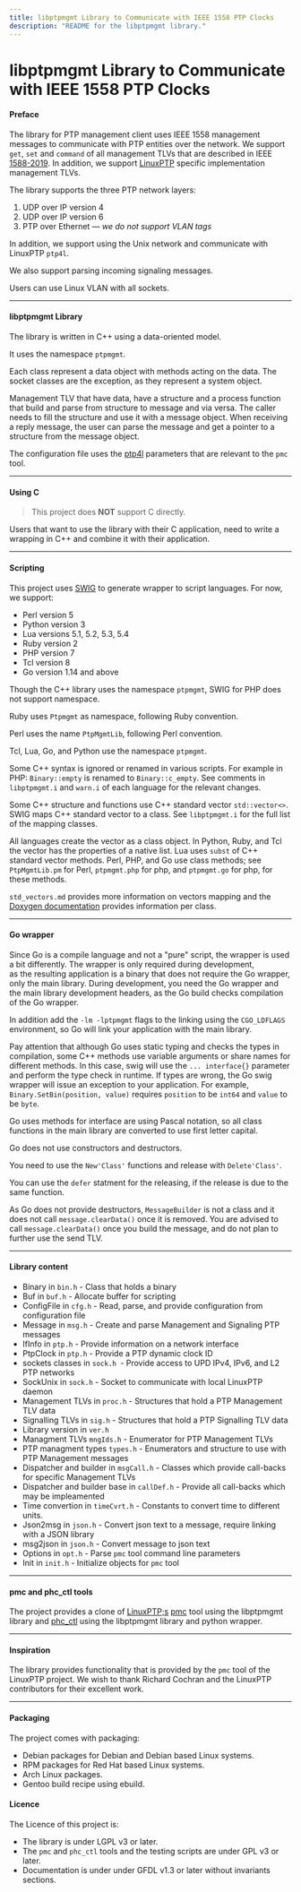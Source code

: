 ```yaml
---
title: libptpmgmt Library to Communicate with IEEE 1558 PTP Clocks
description: "README for the libptpmgmt library."
---
```


# libptpmgmt Library to Communicate with IEEE 1558 PTP Clocks

#### Preface

The library for PTP management client uses IEEE 1558 management messages to communicate with PTP entities over the network.  We support `get`, `set` and `command` of all management TLVs that are described in IEEE [1588-2019](https://standards.ieee.org/ieee/1588/6825/).  In addition, we support [LinuxPTP](https://linuxptp.nwtime.org) specific implementation management TLVs.  

The library supports the three PTP network layers:

 1. UDP over IP version 4
 1. UDP over IP version 6
 1. PTP over Ethernet &mdash; *we do not support VLAN tags*

In addition, we support using the Unix network and communicate with LinuxPTP `ptp4l`.

We also support parsing incoming signaling messages.

Users can use Linux VLAN with all sockets.

***

#### libptpmgmt Library

The library is written in C++ using a data-oriented model.  

It uses the namespace `ptpmgmt`.  

Each class represent a data object with methods acting on the data.  The socket classes are the exception, as they represent a system object.  

Management TLV that have data, have a structure and a process function that build and parse from structure to message and via versa.  The caller needs to fill the structure and use it with a message object.  When receiving a reply message, the user can parse the message and get a pointer to a structure from the message object.

The configuration file uses the [ptp4l](https://linuxptp.nwtime.org/documentation/ptp4l/) parameters that are relevant to the `pmc` tool.

***

#### Using C

> This project does **NOT** support C directly.  

Users that want to use the library with their C application, need to write a wrapping in C++ and combine it with their application.

***

#### Scripting

This project uses [SWIG](https://www.swig.org/) to generate wrapper to script languages.  For now, we support:

  * Perl version 5
  * Python version 3
  * Lua versions 5.1, 5.2, 5.3, 5.4
  * Ruby version 2
  * PHP version 7
  * Tcl version 8
  * Go version 1.14 and above

Though the C++ library uses the namespace `ptpmgmt`, SWIG for PHP does not support namespace.  

Ruby uses `Ptpmgmt` as namespace, following Ruby convention.  

Perl uses the name `PtpMgmtLib`, following Perl convention.  

Tcl, Lua, Go, and Python use the namespace `ptpmgmt`.

Some C++ syntax is ignored or renamed in various scripts. For example in PHP: `Binary::empty` is renamed to `Binary::c_empty`. See comments in `libptpmgmt.i` and `warn.i` of each language for the relevant changes.

Some C++ structure and functions use C++ standard vector `std::vector<>`. SWIG maps C++ standard vector to a class.  See `libptpmgmt.i` for the full list of the mapping classes.  

All languages create the vector as a class object. In Python, Ruby, and Tcl the vector has the properties of a native list.  Lua uses `subst` of C++ standard vector methods.  Perl, PHP, and Go use class methods; see `PtpMgmtLib.pm` for Perl, `ptpmgmt.php` for php, and `ptpmgmt.go` for php, for these methods.

`std_vectors.md` provides more information on vectors mapping and the [Doxygen documentation](https://erezgeva.github.io/libptpmgmt/) provides information per class.

***

#### Go wrapper

Since Go is a compile language and not a "pure" script, the wrapper is used a bit differently. The wrapper is only required during development,  
 as the resulting application is a binary that does not require the Go wrapper, only the main library.  During development, you need the Go wrapper and the main library development headers, as the Go build checks compilation of the Go wrapper.  

In addition add the `-lm -lptpmgmt` flags to the linking using the `CGO_LDFLAGS` environment, so Go will link your application with the main library.  

Pay attention that although Go uses static typing and checks the types in compilation, some C++ methods use variable arguments or share names for different methods. In this case, swig will use the `... interface{}` parameter and perform the type check in runtime. If types are wrong, the Go swig wrapper will issue an exception to your application.  For example, `Binary.SetBin(position, value)` requires `position` to be `int64` and `value` to be `byte`.

Go uses methods for interface are using Pascal notation, so all class functions in the main library are converted to use first letter capital.  

Go does not use constructors and destructors.  

You need to use the `New'Class'` functions and release with `Delete'Class'`.  

You can use the `defer` statment for the releasing, if the release is due to the same function.  

As Go does not provide destructors, `MessageBuilder` is not a class and it does not call `message.clearData()` once it is removed. You are advised to call `message.clearData()` once you build the message, and do not plan to further use the send TLV.

***

#### Library content

  * Binary in `bin.h` - Class that holds a binary
  * Buf in `buf.h` - Allocate buffer for scripting
  * ConfigFile in `cfg.h` - Read, parse, and provide configuration from configuration file
  * Message in `msg.h` - Create and parse Management and Signaling PTP messages
  * IfInfo in `ptp.h` - Provide information on a network interface
  * PtpClock in `ptp.h` - Provide a PTP dynamic clock ID
  * sockets classes in `sock.h `- Provide access to UPD IPv4, IPv6, and L2 PTP networks
  * SockUnix in `sock.h` - Socket to communicate with local LinuxPTP daemon
  * Management TLVs in `proc.h` - Structures that hold a PTP Management TLV data
  * Signalling TLVs in `sig.h` - Structures that hold a PTP Signalling TLV data
  * Library version in `ver.h`
  * Managment TLVs `mngIds.h` - Enumerator for PTP Management TLVs
  * PTP managment types `types.h` - Enumerators and structure to use with PTP Management messages
  * Dispatcher and builder in `msgCall.h` - Classes which provide call-backs for specific Management TLVs
  * Dispatcher and builder base in `callDef.h` - Provide all call-backs which may be impleamented
  * Time convertion in `timeCvrt.h` - Constants to convert time to different units.
  * Json2msg in `json.h` - Convert json text to a message, require linking with a JSON library
  * msg2json in `json.h` - Convert message to json text
  * Options in `opt.h` - Parse `pmc` tool command line parameters
  * Init in `init.h` - Initialize objects for `pmc` tool

***

#### pmc and phc_ctl tools

The project provides a clone of [LinuxPTP;s](https://linuxptp.nwtime.org/) [pmc](https://linuxptp.nwtime.org/documentation/pmc/) tool using the libptpmgmt library and [phc_ctl](https://linuxptp.nwtime.org/documentation/phc_ctl/) using the libptpmgmt library and python wrapper.

***

#### Inspiration

The library provides functionality that is provided by the `pmc` tool of the LinuxPTP project. We wish to thank Richard Cochran and the LinuxPTP contributors for their excellent work.

***

#### Packaging 

The project comes with packaging:

  * Debian packages for Debian and Debian based Linux systems.
  * RPM packages for Red Hat based Linux systems.
  * Arch Linux packages.
  * Gentoo build recipe using ebuild.

#### Licence

The Licence of this project is:

  * The library is under LGPL v3 or later.
  * The `pmc` and `phc_ctl` tools and the testing scripts are under GPL v3 or later.
  * Documentation is under under GFDL v1.3 or later without invariants sections.